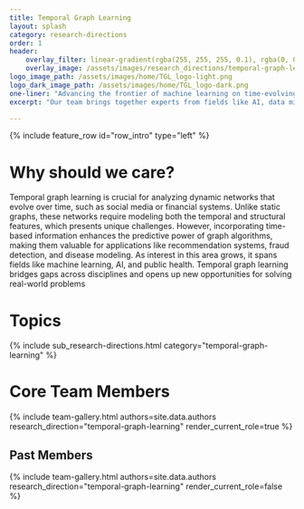 ```yaml
---
title: Temporal Graph Learning
layout: splash
category: research-directions
order: 1
header:
    overlay_filter: linear-gradient(rgba(255, 255, 255, 0.1), rgba(0, 0, 0, 1))
    overlay_image: /assets/images/research_directions/temporal-graph-learning/banner.webp
logo_image_path: /assets/images/home/TGL_logo-light.png
logo_dark_image_path: /assets/images/home/TGL_logo-dark.png
one-liner: "Advancing the frontier of machine learning on time-evolving graphs to better model and predict dynamic real-world networks and relationships."
excerpt: "Our team brings together experts from fields like AI, data mining, and public health to improve how we analyze networks that change over time. We’re focused on creating better ways to predict outcomes and make decisions, especially in areas like fraud detection and disease tracking."

---
```



{% include feature_row id="row_intro" type="left" %}

# Why should we care?
Temporal graph learning is crucial for analyzing dynamic networks that evolve over time, such as social media or financial systems. Unlike static graphs, these networks require modeling both the temporal and structural features, which presents unique challenges. However, incorporating time-based information enhances the predictive power of graph algorithms, making them valuable for applications like recommendation systems, fraud detection, and disease modeling. As interest in this area grows, it spans fields like machine learning, AI, and public health. Temporal graph learning bridges gaps across disciplines and opens up new opportunities for solving real-world problems

# Topics

{% include sub_research-directions.html category="temporal-graph-learning" %}

# Core Team Members

{% include team-gallery.html authors=site.data.authors research_direction="temporal-graph-learning" render_current_role=true %}

## Past Members
{% include team-gallery.html authors=site.data.authors research_direction="temporal-graph-learning" render_current_role=false %}